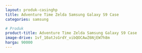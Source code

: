 ```yaml
---
layout: produk-casinghp
title: Adventure Time Zelda Samsung Galaxy S9 Case
categories: samsung

# Produk
product-title: Adventure Time Zelda Samsung Galaxy S9 Case
image-drive: 1vf_10atJsGrdY_vibQOCAwZ6NjEW7h8m
harga: 90000
---
```

